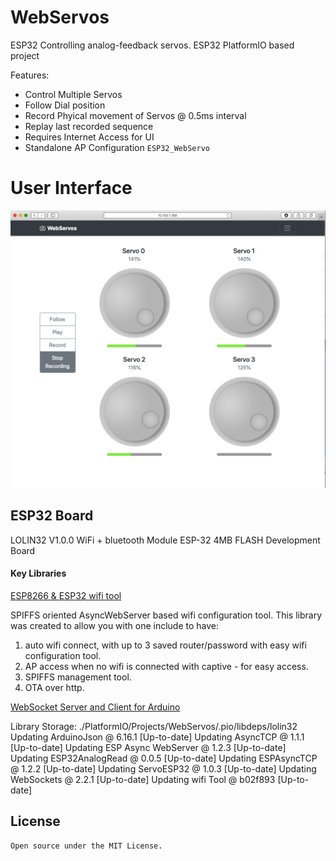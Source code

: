 # WebServos
ESP32 Controlling analog-feedback servos.
ESP32 PlatformIO based project

Features:
* Control Multiple Servos
* Follow Dial position
* Record Phyical movement of Servos @ 0.5ms interval
* Replay last recorded sequence
* Requires Internet Access for UI
* Standalone AP Configuration `ESP32_WebServo` 

# User Interface
![ScreenShot](./UI.png)

## ESP32 Board
LOLIN32 V1.0.0 WiFi + bluetooth Module ESP-32 4MB FLASH Development Board

#### Key Libraries

[ESP8266 & ESP32 wifi tool](https://github.com/oferzv/wifiTool)

SPIFFS oriented AsyncWebServer based wifi configuration tool.  This library was created to allow you with one include to have:

1. auto wifi connect, with up to 3 saved router/password with easy wifi configuration tool.
2. AP access when no wifi is connected with captive - for easy access.
3. SPIFFS management tool.
4. OTA over http.

[WebSocket Server and Client for Arduino](https://github.com/Links2004/arduinoWebSockets)

Library Storage: ./PlatformIO/Projects/WebServos/.pio/libdeps/lolin32
    Updating ArduinoJson                     @ 6.16.1         [Up-to-date]
    Updating AsyncTCP                        @ 1.1.1          [Up-to-date]
    Updating ESP Async WebServer             @ 1.2.3          [Up-to-date]
    Updating ESP32AnalogRead                 @ 0.0.5          [Up-to-date]
    Updating ESPAsyncTCP                     @ 1.2.2          [Up-to-date]
    Updating ServoESP32                      @ 1.0.3          [Up-to-date]
    Updating WebSockets                      @ 2.2.1          [Up-to-date]
    Updating wifi Tool                       @ b02f893        [Up-to-date]

## License

    Open source under the MIT License.